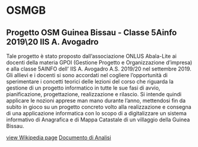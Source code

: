 # OSMGB
## Progetto OSM Guinea Bissau - Classe 5Ainfo 2019\20 IIS A. Avogadro

Tale progetto è stato proposto  dall’associazione ONLUS Abala-Lite ai docenti della materia GPOI (Gestione Progetto e Organizzazione d’impresa) e alla  classe 5AINFO dell’ IIS A. Avogadro  A.S. 2019/20 nel settembre 2019.
Gli allievi e i docenti  si sono accordati nel cogliere l’opportunità di  sperimentare   i concetti teorici delle lezioni del corso che riguarda la gestione di un progetto informatico in tutte le sue fasi di avvio, pianificazione, progettazione, realizzazione e rilascio.
Si intende quindi applicare le nozioni apprese man mano durante l’anno,  mettendosi fin da subito in gioco su un progetto  concreto  volto alla realizzazione e consegna di una applicazione informatica con lo scopo di a digitalizzare un sistema informativo di Anagrafica e di Mappa Catastale di un villaggio della Guinea Bissau. 


<a href="https://wiki.openstreetmap.org/wiki/OsmGuineaBissau_Avogadro" target="_top"> view Wikipedia page</a>
[Documento di Analisi](https://trello.com/c/VZyXnDDh/114-documenti-di-analisi)
